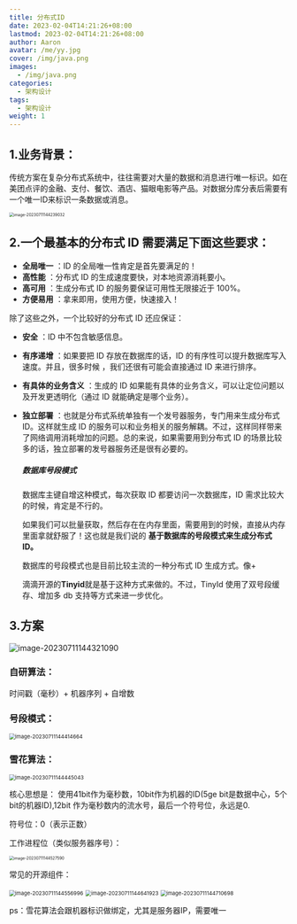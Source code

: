 ```yaml
---
title: 分布式ID
date: 2023-02-04T14:21:26+08:00
lastmod: 2023-02-04T14:21:26+08:00
author: Aaron
avatar: /me/yy.jpg
cover: /img/java.png
images:
  - /img/java.png
categories:
  - 架构设计
tags:
  - 架构设计
weight: 1
---
```


## 1.业务背景：

传统方案在复杂分布式系统中，往往需要对大量的数据和消息进行唯一标识。如在美团点评的金融、支付、餐饮、酒店、猫眼电影等产品。对数据分库分表后需要有一个唯一ID来标识一条数据或消息。

<img src="https://cdn.jsdelivr.net/gh/recordnote/cdn/img/image-20230711144239032.png" alt="image-20230711144239032" style="zoom:50%;" />  

## 2.一个最基本的分布式 ID 需要满足下面这些要求：

- **全局唯一** ：ID 的全局唯一性肯定是首先要满足的！
- **高性能** ：分布式 ID 的生成速度要快，对本地资源消耗要小。
- **高可用** ：生成分布式 ID 的服务要保证可用性无限接近于 100%。
- **方便易用** ：拿来即用，使用方便，快速接入！

除了这些之外，一个比较好的分布式 ID 还应保证：

- **安全** ：ID 中不包含敏感信息。

- **有序递增** ：如果要把 ID 存放在数据库的话，ID 的有序性可以提升数据库写入速度。并且，很多时候 ，我们还很有可能会直接通过 ID 来进行排序。

- **有具体的业务含义** ：生成的 ID 如果能有具体的业务含义，可以让定位问题以及开发更透明化（通过 ID 就能确定是哪个业务）。

- **独立部署** ：也就是分布式系统单独有一个发号器服务，专门用来生成分布式 ID。这样就生成 ID 的服务可以和业务相关的服务解耦。不过，这样同样带来了网络调用消耗增加的问题。总的来说，如果需要用到分布式 ID 的场景比较多的话，独立部署的发号器服务还是很有必要的。

  ##### 数据库号段模式

  数据库主键自增这种模式，每次获取 ID 都要访问一次数据库，ID 需求比较大的时候，肯定是不行的。

  如果我们可以批量获取，然后存在在内存里面，需要用到的时候，直接从内存里面拿就舒服了！这也就是我们说的 **基于数据库的号段模式来生成分布式 ID。**

  数据库的号段模式也是目前比较主流的一种分布式 ID 生成方式。像+

  滴滴开源的**Tinyid**就是基于这种方式来做的。不过，TinyId 使用了双号段缓存、增加多 db 支持等方式来进一步优化。

## 3.方案

![image-20230711144321090](https://cdn.jsdelivr.net/gh/recordnote/cdn/img/image-20230711144321090.png)

### 自研算法：

时间戳（毫秒）+ 机器序列 + 自增数

###  号段模式：

<img src="https://cdn.jsdelivr.net/gh/recordnote/cdn/img/image-20230711144414664.png" alt="image-20230711144414664" style="zoom:67%;" /> 

### 雪花算法：

<img src="https://cdn.jsdelivr.net/gh/recordnote/cdn/img/image-20230711144445043.png" alt="image-20230711144445043" style="zoom:67%;" /> 

核心思想是： 使用41bit作为毫秒数，10bit作为机器的ID(5ge bit是数据中心，5个bit的机器ID),12bit 作为毫秒数内的流水号，最后一个符号位，永远是0.

符号位：0（表示正数）

工作进程位（类似服务器序号）：

<img src="https://cdn.jsdelivr.net/gh/recordnote/cdn/img/image-20230711144527590.png" alt="image-20230711144527590" style="zoom:50%;" />    

常见的开源组件：

<img src="https://cdn.jsdelivr.net/gh/recordnote/cdn/img/image-20230711144556996.png" alt="image-20230711144556996" style="zoom:67%;" /> 

<img src="https://cdn.jsdelivr.net/gh/recordnote/cdn/img/image-20230711144641923.png" alt="image-20230711144641923" style="zoom:67%;" /> 

<img src="https://cdn.jsdelivr.net/gh/recordnote/cdn/img/image-20230711144710698.png" alt="image-20230711144710698" style="zoom:67%;" /> 

ps：雪花算法会跟机器标识做绑定，尤其是服务器IP，需要唯一